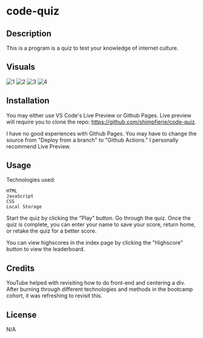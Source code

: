 # code-quiz

## Description

This is a program is a quiz to test your knowledge of internet culture.

## Visuals

![1](https://github.com/shimpfierie/code-quiz/blob/main/1.PNG)
![2](https://github.com/shimpfierie/code-quiz/blob/main/2.PNG)
![3](https://github.com/shimpfierie/code-quiz/blob/main/3.PNG)
![4](https://github.com/shimpfierie/code-quiz/blob/main/4.PNG)

## Installation

You may either use VS Code's Live Preview or Github Pages. Live preview will require you to clone the repo: https://github.com/shimpfierie/code-quiz.

I have no good experiences with Github Pages. You may have to change the source from "Deploy from a branch" to "Github Actions." I personally recommend Live Preview.

## Usage
Technologies used:
```
HTML
JavaScript
CSS
Local Storage
```

Start the quiz by clicking the "Play" button. Go through the quiz. Once the quiz is complete, you can enter your name to save your score, return home, or retake the quiz for a better score.

You can view highscores in the index page by clicking the "Highscore" button to view the leaderboard.

## Credits

YouTube helped with revisiting how to do front-end and centering a div. After burning through different technologies and methods in the bootcamp cohort, it was refreshing to revisit this.

## License

N/A
